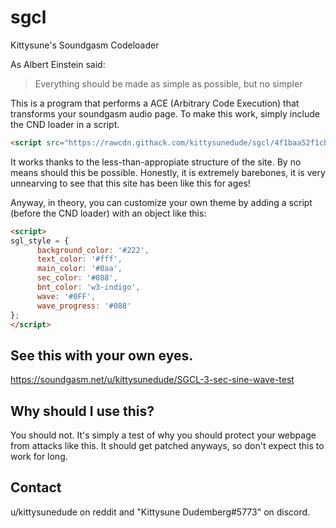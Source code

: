 # sgcl
Kittysune's Soundgasm Codeloader

As Albert Einstein said:
> Everything should be made as simple
> as possible, but no simpler

This is a program that performs a ACE (Arbitrary Code Execution) that transforms your soundgasm audio page.
To make this work, simply include the CND loader in a script.

```html
<script src="https://rawcdn.githack.com/kittysunedude/sgcl/4f1baa52f1cba16f354bef564b129b45335c15cf/loader.min.js"></script>
```

It works thanks to the less-than-appropiate structure of the site. By no means should this be possible. Honestly, it is
extremely barebones, it is very unnearving to see that this site has been like this for ages!

Anyway, in theory, you can customize your own theme by adding a script (before the CND loader) with an object like this:
```html
<script>
sgl_style = {
      background_color: '#222',
      text_color: '#fff',
      main_color: '#0aa',
      sec_color: '#088',
      bnt_color: 'w3-indigo',
      wave: '#0FF',
      wave_progress: '#088'
};
</script>
```
## See this with your own eyes.
https://soundgasm.net/u/kittysunedude/SGCL-3-sec-sine-wave-test

## Why should I use this?
You should not. It's simply a test of why you should protect your webpage from attacks like this.
It should get patched anyways, so don't expect this to work for long.

## Contact
u/kittysunedude on reddit and "Kittysune Dudemberg#5773" on discord.
